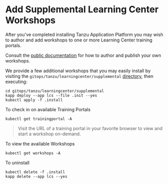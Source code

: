# Add Supplemental Learning Center Workshops

After you've completed installing Tanzu Application Platform you may wish to author and add workshops to one or more Learning Center training portals.

Consult the [public documentation](https://docs.vmware.com/en/Tanzu-Application-Platform/1.4/tap/GUID-learning-center-workshop-content-about.html) for how to author and publish your own workshops.

We provide a few additional workshops that you may easily install by visiting the `gitops/tanzu/learningcenter/supplemental` [directory](../../gitops/tanzu/learningcenter/supplemental), then executing:

```
cd gitops/tanzu/learningcenter/supplemental
kapp deploy --app lcs --file .init --yes
kubectl apply -f .install
```

To check in on available Training Portals

```
kubectl get trainingportal -A
```
> Visit the URL of a training portal in your favorite browser to view and start a workshop on-demand.

To view the available Workshops

```
kubectl get workshops -A
```

To uninstall

```cd gitops/tanzu/learningcenter/supplemental
kubectl delete -f .install
kapp delete --app lcs --yes
```
